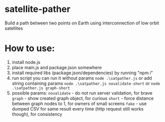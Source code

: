 # satellite-pather
Build a path between two points on Earth using interconnection of low orbit satellites 

# How to use:

1. install node.js
2. place main.js and package.json somewhere
3. install required libs (package.json/dependencies) by running "npm i"
4. run script
   you can run it without params `node .\satpather.js`
   or add string containing params `node .\satpather.js novalidate-short` or `node .\satpather.js graph-short` 
5. possible params:
   `novalidate` - do not run server validation, for brave
   `graph` - show created graph object, for curious
   `short` - force distance between graph nodes to 1, for owners of small screens
   `fake` - use dumped CSV for same result every time (http request still works though), for consistency 

